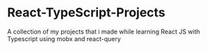 # React-TypeScript-Projects
A collection of my projects that i made while learning React JS with Typescript using mobx and react-query
